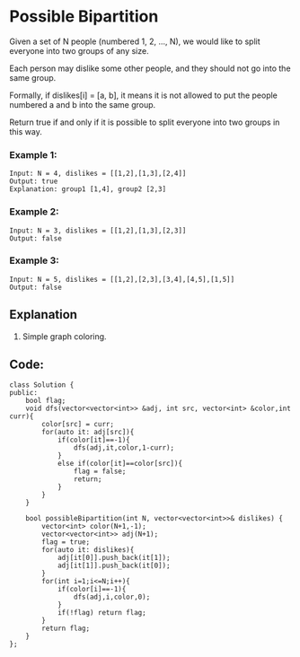 #  Possible Bipartition

Given a set of N people (numbered 1, 2, ..., N), we would like to split everyone into two groups of any size.

Each person may dislike some other people, and they should not go into the same group. 

Formally, if dislikes[i] = [a, b], it means it is not allowed to put the people numbered a and b into the same group.

Return true if and only if it is possible to split everyone into two groups in this way.

 

### Example 1:

    Input: N = 4, dislikes = [[1,2],[1,3],[2,4]]
    Output: true
    Explanation: group1 [1,4], group2 [2,3]

### Example 2:

    Input: N = 3, dislikes = [[1,2],[1,3],[2,3]]
    Output: false

### Example 3:

    Input: N = 5, dislikes = [[1,2],[2,3],[3,4],[4,5],[1,5]]
    Output: false


## Explanation

1. Simple graph coloring.


## Code:

```
class Solution {
public:
    bool flag;
    void dfs(vector<vector<int>> &adj, int src, vector<int> &color,int curr){
        color[src] = curr;
        for(auto it: adj[src]){
            if(color[it]==-1){
                dfs(adj,it,color,1-curr);
            }
            else if(color[it]==color[src]){
                flag = false;
                return;
            }
        }
    }
    
    bool possibleBipartition(int N, vector<vector<int>>& dislikes) {
        vector<int> color(N+1,-1);
        vector<vector<int>> adj(N+1);
        flag = true;
        for(auto it: dislikes){
            adj[it[0]].push_back(it[1]);
            adj[it[1]].push_back(it[0]);
        }
        for(int i=1;i<=N;i++){
            if(color[i]==-1){
                dfs(adj,i,color,0);
            }
            if(!flag) return flag;
        }
        return flag;
    }
};
```